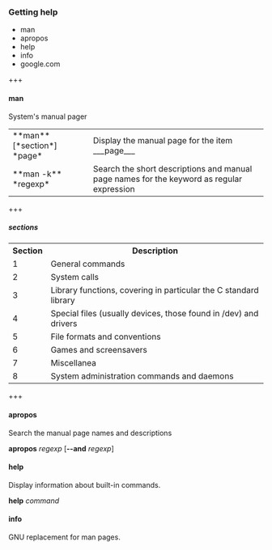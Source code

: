### Getting help

- man
- apropos     <!-- .element: class="fragment" -->
- help        <!-- .element: class="fragment" -->
- info        <!-- .element: class="fragment" -->
- google.com  <!-- .element: class="fragment" -->

+++

#### man

System's manual pager

<table>
  <tr>
    <td>**man** [*section*] *page*</td>
    <td>Display the manual page for the item ___page___</td>
  <tr>
  <tr>
    <td>**man -k** *regexp*</td>
    <td>Search the short descriptions and manual page names for the keyword as regular expression</td>
  </tr>
</table>

+++

##### sections

<table>
  <tr>
    <th>Section</th>
    <th>Description</th>
  </tr>
  <tr>
    <td>1</td>
    <td>General commands</td>
    </tr>
  <tr>
    <td>2</td>
    <td>System calls</td>
  </tr>
  <tr>
    <td>3</td>
    <td>Library functions, covering in particular the C standard library</td>
  </tr>
  <tr>
    <td>4</td>
    <td>Special files (usually devices, those found in /dev) and drivers</td>
  </tr>
  <tr>
    <td>5</td>
    <td>File formats and conventions</td>
  </tr>
  <tr>
    <td>6</td>
    <td>Games and screensavers</td>
  </tr>
  <tr>
    <td>7</td>
    <td>Miscellanea</td>
  </tr>
  <tr>
    <td>8</td>
    <td>System administration commands and daemons</td>
  </tr>
</table>

+++

#### apropos

Search the manual page names and descriptions

**apropos** *regexp* [**--and** *regexp*]

#### help

Display information about built-in commands.

**help** *command*

#### info

GNU replacement for man pages.
